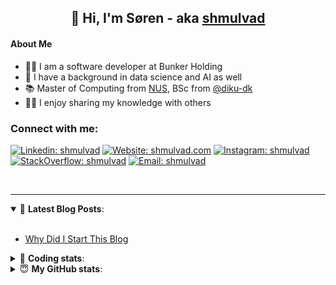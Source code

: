 <h2 align="center">
	👋 Hi, I'm Søren - aka <a href="https://shmulvad.com">shmulvad</a>
</h2>

#### About Me
- 👨‍💻 I am a software developer at Bunker Holding
- 🤖 I have a background in data science and AI as well
- 📚 Master of Computing from [NUS], BSc from [@diku-dk]
- 👨‍🏫 I enjoy sharing my knowledge with others

### Connect with me:

[![Linkedin: shmulvad](https://img.shields.io/badge/shmulvad-blue?style=flat&logo=Linkedin&logoColor=white)][linkedin]
[![Website: shmulvad.com](https://img.shields.io/badge/shmulvad.com-47CCCC?&style=flat&logo=Google-Chrome&logoColor=white)][website]
[![Instagram: shmulvad](https://img.shields.io/badge/-@shmulvad-purple?style=flat&logo=Instagram&logoColor=white)][instagram]
[![StackOverflow: shmulvad](https://img.shields.io/badge/shmulvad-FE7A16?style=flat&logo=stack-overflow&logoColor=white)][stackOverflow]
[![Email: shmulvad](https://img.shields.io/badge/shmulvad-D14836?style=flat&logo=gmail&logoColor=white)][mail]

<br />

---

<details open>
 <summary>📕 <b>Latest Blog Posts</b>: </summary>

<br>

<!-- BLOG-POST-LIST:START -->
- [Why Did I Start This Blog](https://shmulvad.com/blog/why-did-start-this-blog)
<!-- BLOG-POST-LIST:END -->

</details>

<!-- --- -->

<details>
 <summary>🤖 <b>Coding stats</b>: </summary>

<br>

NOTE: Doesn't track coding at work.

<!--START_SECTION:waka-->
![Code Time](http://img.shields.io/badge/Code%20Time-2%2C980%20hrs%2032%20mins-blue)

**I'm an Early 🐤** 

```text
🌞 Morning                2198 commits        ███████░░░░░░░░░░░░░░░░░░   26.33 % 
🌆 Daytime                3391 commits        ██████████░░░░░░░░░░░░░░░   40.63 % 
🌃 Evening                2005 commits        ██████░░░░░░░░░░░░░░░░░░░   24.02 % 
🌙 Night                  753 commits         ██░░░░░░░░░░░░░░░░░░░░░░░   09.02 % 
```


📊 **This Week I Spent My Time On** 

```text
💬 Programming Languages: 
Python                   5 hrs 16 mins       █████████░░░░░░░░░░░░░░░░   36.17 % 
Other                    3 hrs 58 mins       ███████░░░░░░░░░░░░░░░░░░   27.24 % 
TypeScript               1 hr 23 mins        ██░░░░░░░░░░░░░░░░░░░░░░░   09.59 % 
JavaScript               47 mins             █░░░░░░░░░░░░░░░░░░░░░░░░   05.45 % 
JSON                     46 mins             █░░░░░░░░░░░░░░░░░░░░░░░░   05.35 % 

🔥 Editors: 
VS Code                  10 hrs 26 mins      ██████████████████░░░░░░░   71.67 % 
Zsh                      3 hrs 48 mins       ███████░░░░░░░░░░░░░░░░░░   26.14 % 
Sublime Text             19 mins             █░░░░░░░░░░░░░░░░░░░░░░░░   02.19 % 

🐱‍💻 Projects: 
km24-core                10 hrs 57 mins      ███████████████████░░░░░░   75.17 % 
km24-assignment          1 hr 32 mins        ███░░░░░░░░░░░░░░░░░░░░░░   10.56 % 
search_string            1 hr 19 mins        ██░░░░░░░░░░░░░░░░░░░░░░░   09.04 % 
Unknown Project          18 mins             █░░░░░░░░░░░░░░░░░░░░░░░░   02.07 % 
tester                   15 mins             ░░░░░░░░░░░░░░░░░░░░░░░░░   01.73 % 
```


 Last Updated on 23/12/2024 18:50:41 UTC
<!--END_SECTION:waka-->

</details>

<!-- --- -->

<details>
 <summary>😇 <b>My GitHub stats</b>: </summary>

<br>

<img align="left" alt="shmulvad's Github Stats" src="https://github-readme-stats.vercel.app/api?username=shmulvad&show_icons=true&hide_border=true" />

</details>



[website]: https://shmulvad.com
[linkedin]: https://linkedin.com/in/shmulvad
[instagram]: https://instagram.com/shmulvad
[stackOverflow]: https://stackoverflow.com/users/9248793/shmulvad
[mail]: mailto:shmulvad@gmail.com
[@diku-dk]: https://github.com/diku-dk
[github]: https://github.com/shmulvad
[NUS]: https://www.nus.edu.sg
